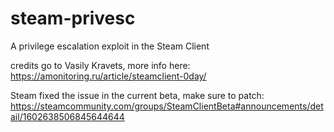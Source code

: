 # steam-privesc

A privilege escalation exploit in the Steam Client

credits go to Vasily Kravets, more info here: https://amonitoring.ru/article/steamclient-0day/

Steam fixed the issue in the current beta, make sure to patch: https://steamcommunity.com/groups/SteamClientBeta#announcements/detail/1602638506845644644
